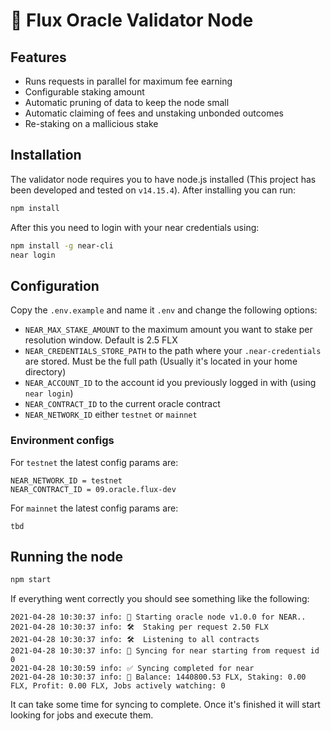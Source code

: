 # 🔮 Flux Oracle Validator Node

## Features

* Runs requests in parallel for maximum fee earning
* Configurable staking amount
* Automatic pruning of data to keep the node small
* Automatic claiming of fees and unstaking unbonded outcomes
* Re-staking on a mallicious stake

## Installation

The validator node requires you to have node.js installed (This project has been developed and tested on `v14.15.4`). After installing you can run:

```Bash
npm install
```

After this you need to login with your near credentials using:

```Bash
npm install -g near-cli
near login
```

## Configuration

Copy the `.env.example` and name it `.env` and change the following options:

* `NEAR_MAX_STAKE_AMOUNT` to the maximum amount you want to stake per resolution window. Default is 2.5 FLX
* `NEAR_CREDENTIALS_STORE_PATH` to the path where your `.near-credentials` are stored. Must be the full path (Usually it's located in your home directory)
* `NEAR_ACCOUNT_ID` to the account id you previously logged in with (using `near login`)
* `NEAR_CONTRACT_ID` to the current oracle contract
* `NEAR_NETWORK_ID` either `testnet` or `mainnet`

### Environment configs

For `testnet` the latest config params are:

```
NEAR_NETWORK_ID = testnet
NEAR_CONTRACT_ID = 09.oracle.flux-dev
```

For `mainnet` the latest config params are:

```
tbd
```

## Running the node

```Bash
npm start
```

If everything went correctly you should see something like the following:

```
2021-04-28 10:30:37 info: 🤖 Starting oracle node v1.0.0 for NEAR..
2021-04-28 10:30:37 info: 🛠  Staking per request 2.50 FLX
2021-04-28 10:30:37 info: 🛠  Listening to all contracts
2021-04-28 10:30:37 info: 🔄 Syncing for near starting from request id 0
2021-04-28 10:30:59 info: ✅ Syncing completed for near
2021-04-28 10:30:37 info: 💸 Balance: 1440800.53 FLX, Staking: 0.00 FLX, Profit: 0.00 FLX, Jobs actively watching: 0
```

It can take some time for syncing to complete. Once it's finished it will start looking for jobs and execute them.
